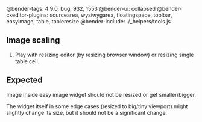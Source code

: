@bender-tags: 4.9.0, bug, 932, 1553
@bender-ui: collapsed
@bender-ckeditor-plugins: sourcearea, wysiwygarea, floatingspace, toolbar, easyimage, table, tableresize
@bender-include: ./_helpers/tools.js

## Image scaling

1. Play with resizing editor (by resizing browser window) or resizing single table cell.

## Expected

Image inside easy image widget should not be resized or get smaller/bigger.

The widget itself in some edge cases (resized to big/tiny viewport) might slightly change its size, but it should not be a significant change.

